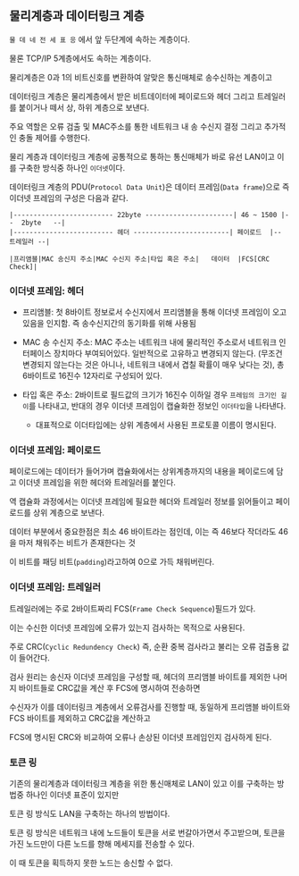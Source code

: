 ## 물리계층과 데이터링크 계층

`물 데 네 전 세 표 응` 에서 앞 두단계에 속하는 계층이다.

물론 TCP/IP 5계층에서도 속하는 계층이다.

물리계층은 0과 1의 비트신호를 변환하여 알맞은 통신매체로 송수신하는 계층이고

데이터링크 계층은 물리계층에서 받은 비트데이터에 페이로드와 헤더 그리고 트레일러를 붙이거나 떼서 상, 하위 계층으로 보낸다.

주요 역할은 오류 검출 및 MAC주소를 통한 네트워크 내 송 수신지 결정 그리고 추가적인 충돌 제어를 수행한다.

물리 계층과 데이터링크 계층에 공통적으로 통하는 통신매체가 바로 유선 LAN이고 이를 구축한 방식중 하나인 `이더넷`이다.

데이터링크 계층의 PDU(`Protocol Data Unit`)은 데이터 프레임(`Data frame`)으로 즉 이더넷 프레임의 구성은 다음과 같다.

```
|------------------------- 22byte ----------------------| 46 ~ 1500 |--  2byte   --|
|------------------------- 헤더 ------------------------| 페이로드  |-- 트레일러 --|

|프리앰블|MAC 송신지 주소|MAC 수신지 주소|타입 혹은 주소|   데이터  |FCS[CRC Check]|
```

### 이더넷 프레임: 헤더

- 프리앰블: 첫 8바이트 정보로서 수신지에서 프리앰블을 통해 이더넷 프레임이 오고있음을 인지함. 즉 송수신지간의 동기화를 위해 사용됨

- MAC 송 수신지 주소: MAC 주소는 네트워크 내에 물리적인 주소로서 네트워크 인터페이스 장치마다 부여되어있다. 일반적으로 고유하고 변경되지 않는다. (무조건 변경되지 않는다는 것은 아니나, 네트워크 내에서 겹칠 확률이 매우 낮다는 것), 총 6바이트로 16진수 12자리로 구성되어 있다.

- 타입 혹은 주소: 2바이트로 필드값의 크기가 16진수 이하일 경우 `프레임의 크기인 길이`를 나타내고, 반대의 경우 이더넷 프레임이 캡슐화한 정보인 `이더타입`을 나타낸다.
    - 대표적으로 이더타입에는 상위 계층에서 사용된 프로토콜 이름이 명시된다.

### 이더넷 프레임: 페이로드

페이로드에는 데이터가 들어가며 캡슐화에서는 상위계층까지의 내용을 페이로드에 담고 이더넷 프레임을 위한 헤더와 트레일러를 붙인다.

역 캡슐화 과정에서는 이더넷 프레임에 필요한 헤더와 트레일러 정보를 읽어들이고 페이로드를 상위 계층으로 보낸다.

데이터 부분에서 중요한점은 최소 46 바이트라는 점인데, 이는 즉 46보다 작더라도 46을 마저 채워주는 비트가 존재한다는 것

이 비트를 패딩 비트(`padding`)라고하여 0으로 가득 채워버린다.

### 이더넷 프레임: 트레일러

트레일러에는 주로 2바이트짜리 FCS(`Frame Check Sequence`)필드가 있다.

이는 수신한 이더넷 프레임에 오류가 있는지 검사하는 목적으로 사용된다.

주로 CRC(`Cyclic Redundency Check`) 즉, 순환 중복 검사라고 불리는 오류 검출용 값이 들어간다.

검사 원리는 송신자 이더넷 프레임을 구성할 때, 헤더의 프리앰블 바이트를 제외한 나머지 바이트들로 CRC값을 계산 후 FCS에 명시하여 전송하면

수신자가 이를 데이터링크 계층에서 오류검사를 진행할 때, 동일하게 프리앰블 바이트와 FCS 바이트를 제외하고 CRC값을 계산하고 

FCS에 명시된 CRC와 비교하여 오류나 손상된 이더넷 프레임인지 검사하게 된다.

### 토큰 링

기존의 물리계층과 데이터링크 계층을 위한 통신매체로 LAN이 있고 이를 구축하는 방법중 하나인 이더넷 표준이 있지만

토큰 링 방식도 LAN을 구축하는 하나의 방법이다.

토큰 링 방식은 네트워크 내에 노드들이 토큰을 서로 번갈아가면서 주고받으며, 토큰을 가진 노드만이 다른 노드를 향해 메세지를 전송할 수 있다.

이 때 토큰을 획득하지 못한 노드는 송신할 수 없다.
